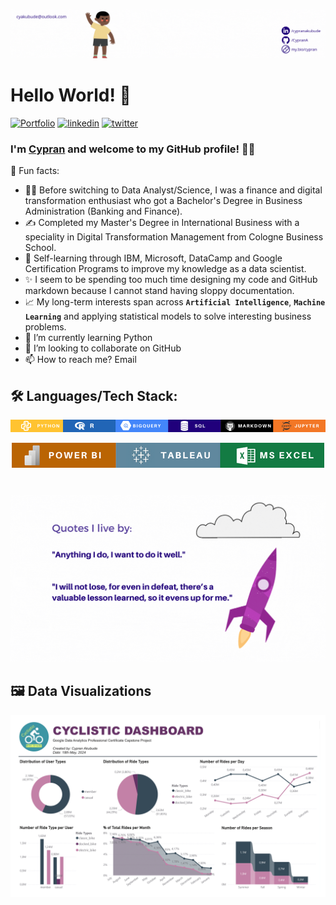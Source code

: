 ![](img/github-intro.gif)

# Hello World! 👋

[![Portfolio](https://img.shields.io/badge/my_portfolio-000?style=for-the-badge&logo=ko-fi&logoColor=white)](https://cyprana.github.io/portfolio/)
[![linkedin](https://img.shields.io/badge/linkedin-0A66C2?style=for-the-badge&logo=linkedin&logoColor=white)](https://www.linkedin.com/in/cypranakubude/)
[![twitter](https://img.shields.io/badge/twitter-1DA1F2?style=for-the-badge&logo=twitter&logoColor=white)](https://twitter.com/cypran/)

### I'm [Cypran](https://www.linkedin.com/in/cypranakubude/) and welcome to my GitHub profile! 👨‍💻
🖤 Fun facts:
- 👩‍🎓 Before switching to Data Analyst/Science, I was a finance and digital transformation enthusiast who got a Bachelor's Degree in Business Administration (Banking and Finance).
- ✍️ Completed my Master's Degree in International Business with a speciality in Digital Transformation Management from Cologne Business School. 
- 📖 Self-learning through IBM, Microsoft, DataCamp and Google Certification Programs to improve my knowledge as a data scientist.
- ✨ I seem to be spending too much time designing my code and GitHub markdown because I cannot stand having sloppy documentation.
- 📈 My long-term interests span across **`Artificial Intelligence`**, **`Machine Learning`** and applying statistical models to solve interesting business problems.
- 🌱 I’m currently learning Python
- 💞️ I’m looking to collaborate on GitHub
- 📫 How to reach me? Email
##
## 🛠 Languages/Tech Stack:

![](img/tech-stack.png)
<p align="center">
  <img src=img/tech-stack2.png>
</p>

#
![](img/quote.gif)

##
## 🖼️ Data Visualizations

![](https://github.com/CypranA/CypranA/blob/main/data-visualizations/Cyclistic%20Dashboard.png)

<!---
CypranA/CypranA is a ✨ special ✨ repository because its `README.md` (this file) appears on your GitHub profile.
You can click the Preview link to take a look at your changes.
--->
